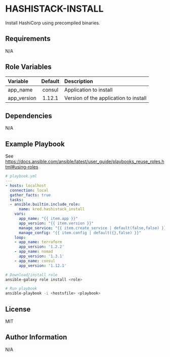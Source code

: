 # HASHISTACK-INSTALL
Install HashiCorp using precompiled binaries.

## Requirements
N/A

## Role Variables
| Variable | Default | Description | 
| :--      | :-:     | :--         |
| app_name | consul | Application to install |
| app_version | 1.12.1 | Version of the application to install |


## Dependencies
N/A

## Example Playbook
See https://docs.ansible.com/ansible/latest/user_guide/playbooks_reuse_roles.html#using-roles

```yaml
# playbook.yml
---
- hosts: localhost
  connection: local
  gather_facts: true
  tasks:
  - ansible.builtin.include_role:
      name: kred.hashistack_install
    vars:
      app_name: "{{ item.app }}"
      app_version: "{{ item.version }}"
      manage_service: "{{ item.create_service | default(false,false) }}"
      manage_config: "{{ item.config | default({},false) }}"
    loop:
    - app_name: terraform
      app_version: '1.2.2'
    - app_name: nomad
      app_version: '1.3.1'
    - app_name: consul
      app_version: '1.12.1'
```

```bash
# Download/install role
ansible-galaxy role install <role>

# Run playbook
ansible-playbook -i <hostsfile> <playbook>
```

## License
MIT

## Author Information
N/A
